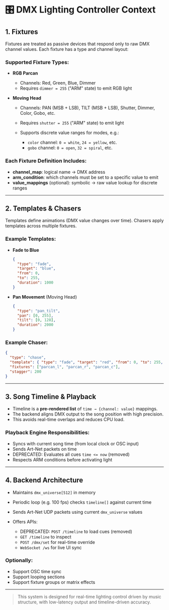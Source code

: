 # 🎛️ DMX Lighting Controller Context

## 1. Fixtures

Fixtures are treated as passive devices that respond only to raw DMX channel values. Each fixture has a type and channel layout:

### Supported Fixture Types:

* **RGB Parcan**

  * Channels: Red, Green, Blue, Dimmer
  * Requires `dimmer = 255` ("ARM" state) to emit RGB light
  
* **Moving Head**

  * Channels: PAN (MSB + LSB), TILT (MSB + LSB), Shutter, Dimmer, Color, Gobo, etc.
  * Requires `shutter = 255` ("ARM" state) to emit light
  * Supports discrete value ranges for modes, e.g.:

    * `color` channel: `0 = white`, `24 = yellow`, etc.
    * `gobo` channel: `0 = open`, `32 = spiral`, etc.

### Each Fixture Definition Includes:

* **channel\_map**: logical name → DMX address
* **arm\_condition**: which channels must be set to a specific value to emit
* **value\_mappings** (optional): symbolic → raw value lookup for discrete ranges

---

## 2. Templates & Chasers

Templates define animations (DMX value changes over time). Chasers apply templates across multiple fixtures.

### Example Templates:

* **Fade to Blue**

  ```json
  {
    "type": "fade",
    "target": "blue",
    "from": 0,
    "to": 255,
    "duration": 1000
  }
  ```

* **Pan Movement** (Moving Head)

  ```json
  {
    "type": "pan_tilt",
    "pan": [0, 255],
    "tilt": [0, 128],
    "duration": 2000
  }
  ```

### Example Chaser:

```json
{
  "type": "chase",
  "template": { "type": "fade", "target": "red", "from": 0, "to": 255, "duration": 800 },
  "fixtures": ["parcan_l", "parcan_r", "parcan_c"],
  "stagger": 200
}
```

---

## 3. Song Timeline & Playback

* Timeline is a **pre-rendered list** of `time → {channel: value}` mappings.
* The backend aligns DMX output to the song position with high precision.
* This avoids real-time overlaps and reduces CPU load.

### Playback Engine Responsibilities:

* Syncs with current song time (from local clock or OSC input)
* Sends Art-Net packets on time
* DEPRECATED: Evaluates all cues `time <= now` (removed)
* Respects ARM conditions before activating light

---

## 4. Backend Architecture

* Maintains `dmx_universe[512]` in memory
* Periodic loop (e.g. 100 fps) checks `timeline[]` against current time
* Sends Art-Net UDP packets using current `dmx_universe` values
* Offers APIs:

  * DEPRECATED: `POST /timeline` to load cues (removed)
  * `GET /timeline` to inspect
  * `POST /dmx/set` for real-time override
  * `WebSocket /ws` for live UI sync

### Optionally:

* Support OSC time sync
* Support looping sections
* Support fixture groups or matrix effects

---

> This system is designed for real-time lighting control driven by music structure, with low-latency output and timeline-driven accuracy.
